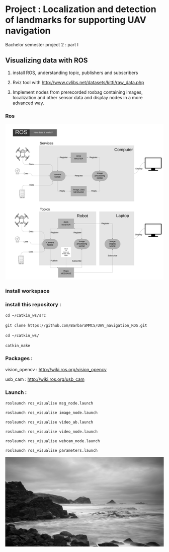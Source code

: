 # Project : Localization and detection of landmarks for supporting UAV navigation

Bachelor semester project 2 : part I

## Visualizing data with ROS

1. install ROS, understanding topic, publishers and subscribers

2. Rviz tool with http://www.cvlibs.net/datasets/kitti/raw_data.php

3. Implement nodes from prerecorded rosbag containing images, localization and other sensor data and display nodes in a more advanced way.

### Ros

<img src="files/file.png" width="1080">
          
### install workspace

### install this repository :
```
cd ~/catkin_ws/src

git clone https://github.com/BarbaraMMCS/UAV_navigation_ROS.git

cd ~/catkin_ws/

catkin_make

```
### Packages : 

vision_opencv : http://wiki.ros.org/vision_opencv

usb_cam : http://wiki.ros.org/usb_cam

### Launch :

```
roslaunch ros_visualise msg_node.launch
```
```
roslaunch ros_visualise image_node.launch
```
```
roslaunch ros_visualise video_ab.launch
```
```
roslaunch ros_visualise video_node.launch
```
```
roslaunch ros_visualise webcam_node.launch
```
```
roslaunch ros_visualise parameters.launch
```
<img src="files/image.png">

